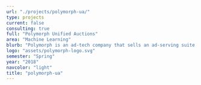 ```yaml
---
url: "./projects/polymorph-ua/"
type: projects
current: false
consulting: true
full: "Polymorph Unified Auctions"
area: "Machine Learning"
blurb: "Polymorph is an ad-tech company that sells an ad-serving suite for publishers. We used previous ad request data to model and train various machine learning models, in order to predict CTR, the probability an ad is actually clicked given that it is loaded on a user’s page."
logo: "assets/polymorph-logo.svg"
semester: "Spring"
year: "2018"
navcolor: "light"
title: "polymorph-ua"
---
```

